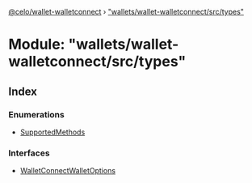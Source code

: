 [@celo/wallet-walletconnect](../README.md) › ["wallets/wallet-walletconnect/src/types"](_wallets_wallet_walletconnect_src_types_.md)

# Module: "wallets/wallet-walletconnect/src/types"

## Index

### Enumerations

* [SupportedMethods](../enums/_wallets_wallet_walletconnect_src_types_.supportedmethods.md)

### Interfaces

* [WalletConnectWalletOptions](../interfaces/_wallets_wallet_walletconnect_src_types_.walletconnectwalletoptions.md)
